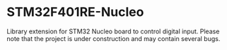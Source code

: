 # STM32F401RE-Nucleo
Library extension for STM32 Nucleo board to control digital input. Please note that the project is under construction and may contain several bugs.

